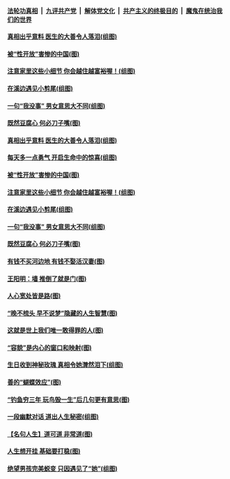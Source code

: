 ####  [法轮功真相](../../../../basic/blob/master/README.md?t=08261439) &nbsp;|&nbsp; [九评共产党](../../../../9ping.md/blob/master/README.md?t=08261439) &nbsp;|&nbsp; [解体党文化](../../../../jtdwh.md/blob/master/README.md?t=08261439)  &nbsp;|&nbsp; [共产主义的终极目的](../../../../gczydzjmd.md/blob/master/README.md?t=08261439) &nbsp;|&nbsp; [魔鬼在统治我们的世界](../../../../mgztzwmdsj.md/blob/master/README.md?t=08261439) 

#### [真相出乎意料 医生的大善令人落泪(组图)](../pages/p8/905055.md?t=08261439) 

#### [被“性开放”害惨的中国(图)](../pages/p8/904967.md?t=08261439) 

#### [注意家里这些小细节 你会越住越富裕喔！(组图)](../pages/p8/904807.md?t=08261439) 

#### [在溪边遇见小剪尾(组图)](../pages/p8/904937.md?t=08261439) 

#### [一句“我没事” 男女意思大不同(组图)](../pages/p8/904966.md?t=08261439) 

#### [既然豆腐心 何必刀子嘴(图)](../pages/p8/904877.md?t=08261439) 

#### [真相出乎意料 医生的大善令人落泪(组图)](../pages/p8/905055.md?t=08261439) 

#### [每天多一点勇气 开启生命中的惊喜(组图)](../pages/p8/905051.md?t=08261439) 

#### [被“性开放”害惨的中国(图)](../pages/p8/904967.md?t=08261439) 

#### [注意家里这些小细节 你会越住越富裕喔！(组图)](../pages/p8/904807.md?t=08261439) 

#### [在溪边遇见小剪尾(组图)](../pages/p8/904937.md?t=08261439) 

#### [一句“我没事” 男女意思大不同(组图)](../pages/p8/904966.md?t=08261439) 

#### [既然豆腐心 何必刀子嘴(图)](../pages/p8/904877.md?t=08261439) 

#### [有钱不买河边地 有钱不娶活汉妻(图)](../pages/p8/904849.md?t=08261439) 

#### [王阳明：墙 推倒了就是门(图)](../pages/p8/904414.md?t=08261439) 

#### [人心宽处皆是路(图)](../pages/p8/904419.md?t=08261439) 

#### [“晚不梳头 早不说梦”隐藏的人生智慧(图)](../pages/p8/904821.md?t=08261439) 

#### [这就是世上我们唯一敢得罪的人(图)](../pages/p8/904470.md?t=08261439) 

#### [“容貌”是内心的窗口和映射(图)](../pages/p8/904657.md?t=08261439) 

#### [生日收到神秘玫瑰 真相令她潸然泪下(组图)](../pages/p8/904812.md?t=08261439) 

#### [善的“蝴蝶效应”(图)](../pages/p8/904395.md?t=08261439) 

#### [“钓鱼穷三年 玩鸟毁一生”后几句更有意思(图)](../pages/p8/904682.md?t=08261439) 

#### [一段幽默对话 道出人生秘密(组图)](../pages/p8/904396.md?t=08261439) 

#### [【名句人生】道可道 非常道(图)](../pages/p8/903936.md?t=08261439) 

#### [人生想开挂 基础要打稳(图)](../pages/p8/904386.md?t=08261439) 

#### [绝望男孩完美蜕变 只因遇见了“她”(组图)](../pages/p8/904563.md?t=08261439) 

